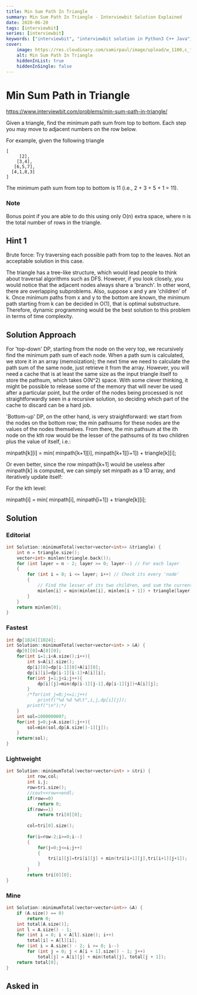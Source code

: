 ```yaml
---
title: Min Sum Path In Triangle
summary: Min Sum Path In Triangle - Interviewbit Solution Explained
date: 2020-06-20
tags: [interviewbit]
series: [interviewbit]
keywords: ["interviewbit", "interviewbit solution in Python3 C++ Java", "Min Sum Path In Triangle Solution Explained"]
cover:
    image: https://res.cloudinary.com/samirpaul/image/upload/w_1100,c_fit,co_rgb:FFFFFF,l_text:Arial_75_bold:Min Sum Path In Triangle - Solution Explained/problem-solving.webp
    alt: Min Sum Path In Triangle
    hiddenInList: true
    hiddenInSingle: false
---
```


# Min Sum Path in Triangle

https://www.interviewbit.com/problems/min-sum-path-in-triangle/

Given a triangle, find the minimum path sum from top to bottom. Each step you may move to adjacent numbers on the row below.

For example, given the following triangle
```
[
     [2],
    [3,4],
   [6,5,7],
  [4,1,8,3]
]
```
The minimum path sum from top to bottom is 11 (i.e., 2 + 3 + 5 + 1 = 11).

### Note

Bonus point if you are able to do this using only O(n) extra space, where n is the total number of rows in the triangle. 

## Hint 1

Brute force: Try traversing each possible path from top to the leaves. Not an acceptable solution in this case.

The triangle has a tree-like structure, which would lead people to think about traversal algorithms such as DFS. However, if you look closely, you would notice that the adjacent nodes always share a 'branch'. In other word, there are overlapping subproblems. Also, suppose x and y are 'children' of k. Once minimum paths from x and y to the bottom are known, the minimum path starting from k can be decided in O(1), that is optimal substructure. Therefore, dynamic programming would be the best solution to this problem in terms of time complexity.

## Solution Approach

For 'top-down' DP, starting from the node on the very top, we recursively find the minimum path sum of each node. When a path sum is calculated, we store it in an array (memoization); the next time we need to calculate the path sum of the same node, just retrieve it from the array. However, you will need a cache that is at least the same size as the input triangle itself to store the pathsum, which takes O(N^2) space. With some clever thinking, it might be possible to release some of the memory that will never be used after a particular point, but the order of the nodes being processed is not straightforwardly seen in a recursive solution, so deciding which part of the cache to discard can be a hard job.

'Bottom-up' DP, on the other hand, is very straightforward: we start from the nodes on the bottom row; the min pathsums for these nodes are the values of the nodes themselves. From there, the min pathsum at the ith node on the kth row would be the lesser of the pathsums of its two children plus the value of itself, i.e.:

minpath[k][i] = min( minpath[k+1][i], minpath[k+1][i+1]) + triangle[k][i];

Or even better, since the row minpath[k+1] would be useless after minpath[k] is computed, we can simply set minpath as a 1D array, and iteratively update itself:

For the kth level:

minpath[i] = min( minpath[i], minpath[i+1]) + triangle[k][i];

## Solution

### Editorial
```cpp
int Solution::minimumTotal(vector<vector<int>> &triangle) {
    int n = triangle.size();
    vector<int> minlen(triangle.back());
    for (int layer = n - 2; layer >= 0; layer--) // For each layer
    {
        for (int i = 0; i <= layer; i++) // Check its every 'node'
        {
            // Find the lesser of its two children, and sum the current value in the triangle with it.
            minlen[i] = min(minlen[i], minlen[i + 1]) + triangle[layer][i];
        }
    }
    return minlen[0];
}
```

### Fastest
```cpp
int dp[1024][1024];
int Solution::minimumTotal(vector<vector<int> > &A) {
    dp[0][0]=A[0][0];
    for(int i=1;i<A.size();i++){
        int s=A[i].size();
        dp[i][0]=dp[i-1][0]+A[i][0];
        dp[i][i]=dp[i-1][i-1]+A[i][i];
        for(int j=1;j<i;j++){
            dp[i][j]=min(dp[i-1][j-1],dp[i-1][j])+A[i][j];
        }
        /*for(int j=0;j<=i;j++)
            printf("%d %d %d\t",i,j,dp[i][j]);
        printf("\n");*/
    }
    int sol=1000000007;
    for(int j=0;j<A.size();j++){
        sol=min(sol,dp[A.size()-1][j]);
    }
    return(sol);
}
```

### Lightweight
```cpp
int Solution::minimumTotal(vector<vector<int> > &tri) {
        int row,col;
        int i,j;
        row=tri.size();
        //cout<<row<<endl;
        if(row==0)
            return 0;
        if(row==1)
            return tri[0][0];
            
        col=tri[0].size();
        
        for(i=row-2;i>=0;i--)
        {
            for(j=0;j<=i;j++)
            {
                tri[i][j]=tri[i][j] + min(tri[i+1][j],tri[i+1][j+1]);
            }
        }
        return tri[0][0];
}
```

### Mine
```cpp
int Solution::minimumTotal(vector<vector<int>> &A) {
    if (A.size() == 0)
        return 0;
    int total[A.size()];
    int l = A.size() - 1;
    for (int i = 0; i < A[l].size(); i++)
        total[i] = A[l][i];
    for (int i = A.size() - 2; i >= 0; i--)
        for (int j = 0; j < A[i + 1].size() - 1; j++)
            total[j] = A[i][j] + min(total[j], total[j + 1]);
    return total[0];
}

```

## Asked in


